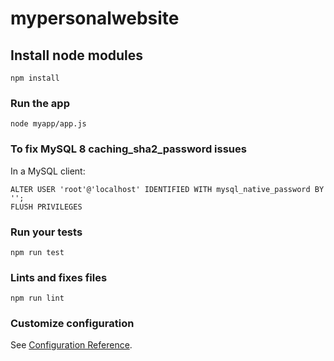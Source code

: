 # mypersonalwebsite

## Install node modules
```
npm install
```

### Run the app
```
node myapp/app.js
```

### To fix MySQL 8 caching_sha2_password issues
In a MySQL client:
```
ALTER USER 'root'@'localhost' IDENTIFIED WITH mysql_native_password BY '';
FLUSH PRIVILEGES
```

### Run your tests
```
npm run test
```

### Lints and fixes files
```
npm run lint
```

### Customize configuration
See [Configuration Reference](https://cli.vuejs.org/config/).
